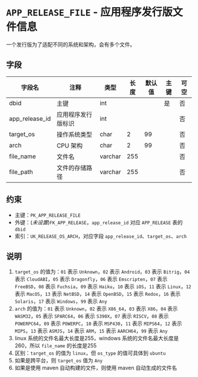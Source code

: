 # `APP_RELEASE_FILE` - 应用程序发行版文件信息

一个发行版为了适配不同的系统和架构，会有多个文件。

## 字段

| 字段名         | 注释               | 类型    | 长度 | 默认值 | 主键 | 可空 |
| -------------- | ------------------ | ------- | ---- | ------ | ---- | ---- |
| dbid           | 主键               | int     |      |        | 是   | 否   |
| app_release_id | 应用程序发行版标识 | int     |      |        |      | 否   |
| target_os      | 操作系统类型       | char    | 2    | 99     |      | 否   |
| arch           | CPU 架构           | char    | 2    | 99     |      | 否   |
| file_name      | 文件名             | varchar | 255  |        |      | 否   |
| file_path      | 文件的存储路径     | varchar | 255  |        |      | 否   |

## 约束

* 主键：`PK_APP_RELEASE_FILE`
* 外键：(*未设置*)`FK_APP_RELEASE`，`app_release_id` 对应 `APP_RELEASE` 表的 `dbid`
* 索引：`UK_RELEASE_OS_ARCH`，对应字段 `app_release_id`、`target_os`、`arch`

## 说明

1. `target_os` 的值为：`01` 表示 `Unknown`，`02` 表示 `Android`，`03` 表示 `Bitrig`，`04` 表示 `CloudABI`，`05` 表示 `Dragonfly`，`06` 表示 `Emscripten`，`07` 表示 `FreeBSD`，`08` 表示 `Fuchsia`，`09` 表示 `Haiku`，`10` 表示 `iOS`，`11` 表示 `Linux`，`12` 表示 `MacOS`，`13` 表示 `NetBSD`，`14` 表示 `OpenBSD`，`15` 表示 `Redox`，`16` 表示 `Solaris`，`17` 表示 `Windows`，`99` 表示 `Any`
2. `arch` 的值为：`01` 表示 `Unknown`，`02` 表示 `X86_64`，`03` 表示 `X86`，`04` 表示 `WASM32`，`05` 表示 `SPARC64`，`06` 表示 `S390X`，`07` 表示 `RISCV`，`08` 表示 `POWERPC64`，`09` 表示 `POWERPC`，`10` 表示 `MSP430`，`11` 表示 `MIPS64`，`12` 表示 `MIPS`，`13` 表示 `ASMJS`，`14` 表示 `ARM`，`15` 表示 `AARCH64`，`99` 表示 `Any`
3. linux 系统的文件名最大长度是255，windows 系统的文件名最大长度是260，所以 `file_name` 的长度是255
4. 区别：`target_os` 的值为 `linux`，但 `os_type` 的值可具体到 `ubuntu`
5. 如果是跨平台，则 `target_os` 值为 `Any`
6. 如果是使用 maven 自动构建的文件，则使用 maven 自动生成的文件名